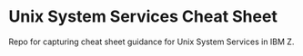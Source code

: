 # Unix System Services Cheat Sheet

Repo for capturing cheat sheet guidance for Unix System Services in IBM Z.
